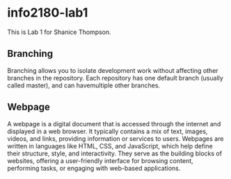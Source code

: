 # info2180-lab1
This is Lab 1 for Shanice Thompson.

## Branching
Branching allows you to isolate development work without 
affecting other branches in the repository. Each repository 
has one default branch (usually called master), and can havemultiple other branches.

## Webpage
A webpage is a digital document that is accessed through the internet and displayed in a web browser. It typically contains a mix of text, images, videos, and links, providing information or services to users. Webpages are written in languages like HTML, CSS, and JavaScript, which help define their structure, style, and interactivity. They serve as the building blocks of websites, offering a user-friendly interface for browsing content, performing tasks, or engaging with web-based applications.